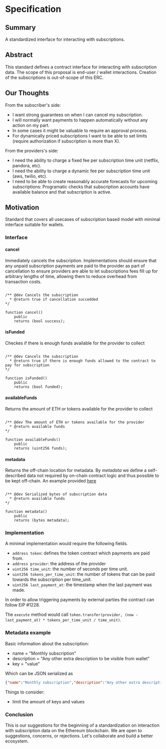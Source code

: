 # Specification

## Summary
A standardized interface for interacting with subscriptions.

##  Abstract
This standard defines a contract interface for interacting with subscription data. The scope of this proposal is end-user / wallet interactions. Creation of the subscriptions is out-of-scope of this ERC.

## Our Thoughts
From the subscriber's side:

* I want strong guarantees on when I can cancel my subscription.
* I will normally want payments to happen automatically without any action on my part.
* In some cases it might be valuable to require an approval process.
* For dynamically priced subscriptions I want to be able to set limits (require authorization if subscription is more than X).


From the providers's side:

* I need the ability to charge a fixed fee per subscription time unit (netflix, pandora, etc).
* I need the ability to charge a dynamic fee per subscription time unit (aws, twilio, etc).
* I need to be able to create reasonably accurate forecasts for upcoming subscriptions: Programatic checks that subscription accounts have available balance and that subscription is active.

## Motivation
Standard that covers all usecases of subscription based model with minimal interface suitable for wallets.

### Interface

#### cancel

Immediately cancels the subscription. Implementations should ensure that any unpaid subscription payments are paid to the provider as part of cancellation to ensure providers are able to let subscriptions fees fill up for arbitrary lengths of time, allowing them to reduce overhead from transaction costs.

```SOLIDITY

/** @dev Cancels the subscription
  * @return true if cancellation succedded 
*/

function cancel()
    public
    returns (bool success);
```

#### isFunded

Checkes if there is enough funds available for the provider to collect
 
```SOLIDITY

/** @dev Cancels the subscription
  * @return true if there is enough funds allowed to the contract to pay for subscription 
*/

function isFunded()
    public
    returns (bool funded);
```

#### availableFunds

Returns the amount of ETH or tokens available for the provider to collect

 
```SOLIDITY

/** @dev The amount of ETH or tokens available for the provider
  * @return available funds
*/

function availableFunds()
    public
    returns (uint256 funds);
```

#### metadata

Returns the off-chain location for metadata. 
By *metadata* we define a self-described data not required by on-chain contract logic and thus possible to be kept off-chain. An example provided [here](#metadata-example)

```SOLIDITY

/** @dev Serialized bytes of subscription data
  * @return available funds
*/

function metadata()
    public
    returns (bytes metadata);
```



### Implementation

A minimal implementation would require the following fields.

* `address token`: defines the token contract which payments are paid from.
* `address provider`: the address of the provider
* `uint256 time_unit`: the number of seconds per time unit.
* `uint256 tokens_per_time_unit`: the number of tokens that can be paid towards the subscription per time_unit.
* `uint256 last_payment_at`: the timestamp when the last payment was made.

In order to allow triggering payments by external parties the contract can follow EIP #1228. 

The `execute` method would call `token.transfer(provider, (now - last_payment_at) * tokens_per_time_unit / time_unit)`.

### Metadata example

Basic information about the subscription:
* name = "Monthly subscription"
* description = "Any other extra description to be visible from wallet"
* key = "value"

Which can be JSON serialized as

```Json
{"name":"Monthly subscription","description":"Any other extra description to be visible from wallet","key":"value"}
```

Things to consider:
* limit the amount of keys and values 

### Conclusion
This is our suggestions for the beginning of a standardization on interaction with subscription data on the Ethereum blockchain. We are open to suggestions, concerns, or rejections. Let's collaborate and build a better ecosystem.
